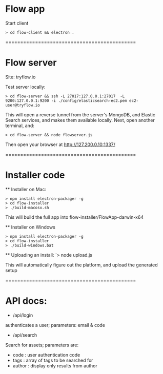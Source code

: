 # Flow app

Start client
```
> cd flow-client && electron .
```
============================================
# Flow server

Site: tryflow.io

Test server locally:
```
> cd flow-server && ssh -L 27017:127.0.0.1:27017  -L 9200:127.0.0.1:9200 -i ./config/elasticsearch-ec2.pem ec2-user@tryflow.io
```
This will open a reverse tunnel from the server's MongoDB, and Elastic Search services, and makes them available locally.
Next, open another terminal, and:
```
> cd flow-server && node flowserver.js
```
Then open your browser at http://127.200.0.10:1337/

============================================
# Installer code

** Installer on Mac:

```
> npm install electron-packager -g
> cd flow-installer
> ./build-macosx.sh
```

This will build the full app into flow-installer/FlowApp-darwin-x64

** Installer on Windows

```
> npm install electron-packager -g
> cd flow-installer
> ./build-windows.bat
```

** Uploading an install:
`> node upload.js

This will automatically figure out the platform, and upload the generated setup

============================================
# API docs:

* /api/login

authenticates a user; parameters: email & code

* /api/search

Search for assets; parameters are:
* code : user authentication code
* tags : array of tags to be searched for
* author : display only results from author
